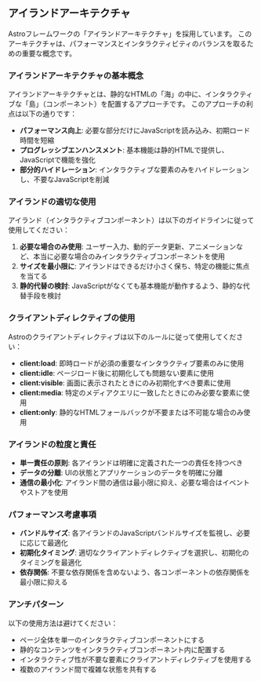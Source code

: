 ## アイランドアーキテクチャ

Astroフレームワークの「アイランドアーキテクチャ」を採用しています。
このアーキテクチャは、パフォーマンスとインタラクティビティのバランスを取るための重要な概念です。

### アイランドアーキテクチャの基本概念

アイランドアーキテクチャとは、静的なHTMLの「海」の中に、インタラクティブな「島」（コンポーネント）を配置するアプローチです。
このアプローチの利点は以下の通りです：

- **パフォーマンス向上**: 必要な部分だけにJavaScriptを読み込み、初期ロード時間を短縮
- **プログレッシブエンハンスメント**: 基本機能は静的HTMLで提供し、JavaScriptで機能を強化
- **部分的ハイドレーション**: インタラクティブな要素のみをハイドレーションし、不要なJavaScriptを削減

### アイランドの適切な使用

アイランド（インタラクティブコンポーネント）は以下のガイドラインに従って使用してください：

1. **必要な場合のみ使用**: ユーザー入力、動的データ更新、アニメーションなど、本当に必要な場合のみインタラクティブコンポーネントを使用
2. **サイズを最小限に**: アイランドはできるだけ小さく保ち、特定の機能に焦点を当てる
3. **静的代替の検討**: JavaScriptがなくても基本機能が動作するよう、静的な代替手段を検討

### クライアントディレクティブの使用

Astroのクライアントディレクティブは以下のルールに従って使用してください：

- **client:load**: 即時ロードが必須の重要なインタラクティブ要素のみに使用
- **client:idle**: ページロード後に初期化しても問題ない要素に使用
- **client:visible**: 画面に表示されたときにのみ初期化すべき要素に使用
- **client:media**: 特定のメディアクエリに一致したときにのみ必要な要素に使用
- **client:only**: 静的なHTMLフォールバックが不要または不可能な場合のみ使用

### アイランドの粒度と責任

- **単一責任の原則**: 各アイランドは明確に定義された一つの責任を持つべき
- **データの分離**: UIの状態とアプリケーションのデータを明確に分離
- **通信の最小化**: アイランド間の通信は最小限に抑え、必要な場合はイベントやストアを使用

### パフォーマンス考慮事項

- **バンドルサイズ**: 各アイランドのJavaScriptバンドルサイズを監視し、必要に応じて最適化
- **初期化タイミング**: 適切なクライアントディレクティブを選択し、初期化のタイミングを最適化
- **依存関係**: 不要な依存関係を含めないよう、各コンポーネントの依存関係を最小限に抑える

### アンチパターン

以下の使用方法は避けてください：

- ページ全体を単一のインタラクティブコンポーネントにする
- 静的なコンテンツをインタラクティブコンポーネント内に配置する
- インタラクティブ性が不要な要素にクライアントディレクティブを使用する
- 複数のアイランド間で複雑な状態を共有する
